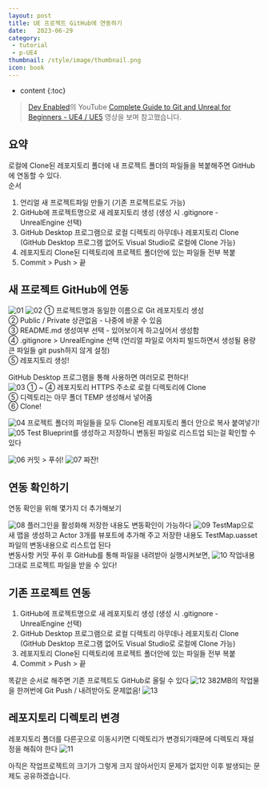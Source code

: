 ```yaml
---
layout: post
title: UE 프로젝트 GitHub에 연동하기
date:   2023-06-29
category: 
 - tutorial
 - p-UE4
thumbnail: /style/image/thumbnail.png
icon: book
---
```


* content
{:toc}

> [Dev Enabled](https://www.youtube.com/@DevEnabled)의 YouTube [Complete Guide to Git and Unreal for Beginners - UE4 / UE5](https://www.youtube.com/watch?v=5J0CczTshKY) 영상을 보며 참고했습니다.  


## 요약
로컬에 Clone된 레포지토리 폴더에 내 프로젝트 폴더의 파일들을 복붙해주면 GitHub에 연동할 수 있다.  
순서
1. 언리얼 새 프로젝트파일 만들기 (기존 프로젝트로도 가능)
2. GitHub에 프로젝트명으로 새 레포지토리 생성 (생성 시 .gitignore - UnrealEngine 선택)
3. GitHub Desktop 프로그램으로 로컬 디렉토리 아무데나 레포지토리 Clone (GitHub Desktop 프로그램 없어도 Visual Studio로 로컬에 Clone 가능)
4. 레포지토리 Clone된 디렉토리에 프로젝트 폴더안에 있는 파일들 전부 복붙
5. Commit > Push > 끝  

  
## 새 프로젝트 GitHub에 연동

![01](https://github.com/ssonsonya/UE4BasicCombat/assets/116151781/d458be4b-10e0-4614-9172-ccb134850e9a)
![02](https://github.com/ssonsonya/UE4BasicCombat/assets/116151781/e631f406-b0bc-4f91-a517-b7e76753ffce)
① 프로젝트명과 동일한 이름으로 Git 레포지토리 생성  
② Public / Private 상관없음 - 나중에 바꿀 수 있음  
③ README.md 생성여부 선택 - 있어보이게 하고싶어서 생성함  
④ .gitignore > UnrealEngine 선택 (언리얼 파일로 어차피 빌드하면서 생성될 용량 큰 파일들 git push하지 않게 설정)  
⑤ 레포지토리 생성!  


GitHub Desktop 프로그램을 통해 사용하면 여러모로 편하다!  
![03](https://github.com/ssonsonya/UE4BasicCombat/assets/116151781/d19ffdaf-daac-4d90-a8eb-742c9daf6f12)
① ~ ④ 레포지토리 HTTPS 주소로 로컬 디렉토리에 Clone  
⑤ 디렉토리는 아무 폴더 TEMP 생성해서 넣어줌  
⑥ Clone!  


![04](https://github.com/ssonsonya/UE4BasicCombat/assets/116151781/bfcd46ed-77f5-4ee0-acdb-c67f390d714f)
프로젝트 폴더의 파일들을 모두 Clone된 레포지토리 폴더 안으로 복사 붙여넣기!
![05](https://github.com/ssonsonya/UE4BasicCombat/assets/116151781/7611c819-a2ff-43ec-8828-eabe93b59338)
Test Blueprint를 생성하고 저장하니 변동된 파일로 리스트업 되는걸 확인할 수 있다  


![06](https://github.com/ssonsonya/UE4BasicCombat/assets/116151781/287dfd54-84e7-474e-b2ff-c591b30095f2)
커밋 > 푸쉬!
![07](https://github.com/ssonsonya/UE4BasicCombat/assets/116151781/3b866c76-cb91-424b-8a39-3ec1fdc90f4f)
짜잔!  

  
## 연동 확인하기
연동 확인을 위해 몇가지 더 추가해보기

![08](https://github.com/ssonsonya/UE4BasicCombat/assets/116151781/2f0a6667-b462-4d6f-aff1-0518d69db547)
플러그인을 활성화해 저장한 내용도 변동확인이 가능하다
![09](https://github.com/ssonsonya/UE4BasicCombat/assets/116151781/a35b8d67-d5a9-424b-a8cb-4fa0fbec1389)
TestMap으로 새 맵을 생성하고 Actor 3개를 뷰포트에 추가해 주고 저장한 내용도 TestMap.uasset 파일의 변동내용으로 리스트업 된다  
변동사항 커밋 푸쉬 후 GitHub를 통해 파일을 내려받아 실행시켜보면,
![10](https://github.com/ssonsonya/UE4BasicCombat/assets/116151781/f8c7f4ed-49e8-4daf-a8b8-324f2b4cd5a9)
작업내용 그대로 프로젝트 파일을 받을 수 있다!  

  
## 기존 프로젝트 연동

1. GitHub에 프로젝트명으로 새 레포지토리 생성 (생성 시 .gitignore - UnrealEngine 선택)
2. GitHub Desktop 프로그램으로 로컬 디렉토리 아무데나 레포지토리 Clone (GitHub Desktop 프로그램 없어도 Visual Studio로 로컬에 Clone 가능)
3. 레포지토리 Clone된 디렉토리에 프로젝트 폴더안에 있는 파일들 전부 복붙
4. Commit > Push > 끝  

똑같은 순서로 해주면 기존 프로젝트도 GitHub로 올릴 수 있다
![12](https://github.com/ssonsonya/UE4BasicCombat/assets/116151781/eed811df-58eb-45cc-96f8-cadedf2bb064)
382MB의 작업물을 한꺼번에 Git Push / 내려받아도 문제없음!
![13](https://github.com/ssonsonya/UE4BasicCombat/assets/116151781/044a9b2d-7a29-40b9-a0b2-79a44f4bb91e)

  
## 레포지토리 디렉토리 변경
레포지토리 폴더를 다른곳으로 이동시키면 디렉토리가 변경되기때문에 디렉토리 재설정을 해줘야 한다
![11](https://github.com/ssonsonya/UE4BasicCombat/assets/116151781/a2043367-3b0f-415a-b91e-f312eb2bd54f)

아직은 작업프로젝트의 크기가 그렇게 크지 않아서인지 문제가 없지만 이후 발생되는 문제도 공유하겠습니다.  

  
